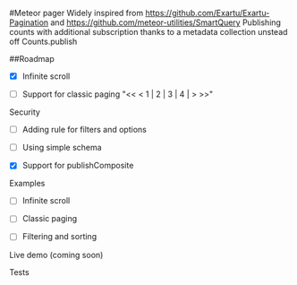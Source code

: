 #Meteor pager
Widely inspired from https://github.com/Exartu/Exartu-Pagination and https://github.com/meteor-utilities/SmartQuery
Publishing counts with additional subscription thanks to a metadata collection unstead off Counts.publish

##Roadmap

- [x] Infinite scroll

- [ ] Support for classic paging "<< < 1 | 2 | 3 | 4 | > >>"

Security

- [ ] Adding rule for filters and options

- [ ] Using simple schema


- [x] Support for publishComposite

Examples

- [ ] Infinite scroll

- [ ] Classic paging 

- [ ] Filtering and sorting

Live demo (coming soon)

Tests
